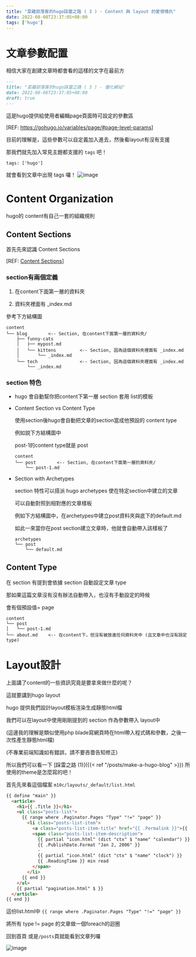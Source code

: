 ```yaml
---
title: "菜雞部落客的hugo踩雷之路 ( 3 ) - Content 與 layout 的愛恨情仇"
date: 2022-08-08T23:37:05+08:00
tags: ['hugo']
---
```


# 文章參數配置
相信大家在創建文章時都會看的這樣的文字在最前方

```md
---
title: "菜雞部落客的hugo踩雷之路 ( 3 ) - 優化網站"
date: 2022-08-06T23:37:05+08:00
draft: true
---
```

這是hugo提供給使用者編輯page頁面時可設定的參數區

[REF: <https://gohugo.io/variables/page/#page-level-params>]

目前的理解是，這些參數可以自定義加入進去，然後看layout有沒有支援

那我們就先加入常見主題都支援的 `tags` 吧！

```
tags: ['hugo']
```

就會看到文章中出現 tags 囉！
![image](https://i.imgur.com/9fKI8O5.png)

# Content Organization

hugo的 content有自己一套的組織規則

## Content Sections
首先先來認識 Content Sections

[REF: [Content Sections](https://gohugo.io/content-management/sections/)]

### section有兩個定義
1. 在content下面第一層的資料夾

2. 資料夾裡面有 _index.md

參考下方結構圖
```
content
└── blog        <-- Section, 在content下面第一層的資料夾/
    ├── funny-cats
    │   ├── mypost.md
    │   └── kittens         <-- Section, 因為這個資料夾裡面有 _index.md
    │       └── _index.md
    └── tech                <-- Section, 因為這個資料夾裡面有 _index.md
        └── _index.md
```

### section 特色
* hugo 會自動幫你把content下第一層 section 套用 list的模板

* Content Section vs Content Type

    使用section後hugo會自動把文章的section當成他預設的 content type

    例如說下方結構圖中

    post-1的content type就是 post
    ```
    content
    └── post        <-- Section, 在content下面第一層的資料夾/
        └── post-1.md 
    ```

* Section with Archetypes

    section 特性可以搭派 hugo archetypes 使在特定section中建立的文章

    可以自動對照到相對應的文章樣板

    例如下方結構圖中，在archetypes中建立post資料夾與底下的default.md
    
    如此一來當你在post section建立文章時，他就會自動帶入該樣板了
    ```
    archetypes
    └── post
        └── default.md
    ```
## Content Type
在 section 有提到會依據 section 自動設定文章 type 

那如果這篇文章沒有沒有辦法自動帶入，也沒有手動設定的時候

會有個預設值= page

```
content
└── post     
│   └── post-1.md
└── about.md    <-- 在content下，但沒有被放進任何資料夾中 (且文章中也沒有設定type)
```

# Layout設計

上面講了content的一些資訊究竟是要拿來做什麼的呢？

這就要講到hugo layout

hugo 提供我們設計layout模板渲染生成靜態html檔

我們可以在layout中使用剛剛提到的 section 作為參數帶入 layout中

(這邊我的理解是類似使用php blade寫網頁時在html帶入程式碼和參數，之後一次性產生靜態html檔)

(不專業前端知識如有錯誤，請不要吝嗇告知修正)

所以我們可以看一下 [踩雷之路 (1)]({{< ref "/posts/make-a-hugo-blog" >}}) 所使用的theme是怎麼寫的吧！

首先先來看這個檔案 `m10c/layouts/_default/list.html`

```html
{{ define "main" }}
  <article>
    <h1>{{ .Title }}</h1>
    <ul class="posts-list">
      {{ range where .Paginator.Pages "Type" "!=" "page" }}
        <li class="posts-list-item">
          <a class="posts-list-item-title" href="{{ .Permalink }}">{{ .Title }}</a>
          <span class="posts-list-item-description">
            {{ partial "icon.html" (dict "ctx" $ "name" "calendar") }}
            {{ .PublishDate.Format "Jan 2, 2006" }}
            -
            {{ partial "icon.html" (dict "ctx" $ "name" "clock") }}
            {{ .ReadingTime }} min read
          </span>
        </li>
      {{ end }}
    </ul>
    {{ partial "pagination.html" $ }}
  </article>
{{ end }}

```

這份list.html中 `{{ range where .Paginator.Pages "Type" "!=" "page" }}`

將所有 type != page 的文章做一個foreach的迴圈

回到首頁 或是`/posts`頁就能看到文章列囉

![image](https://imgur.com/YbxzTlO.png)